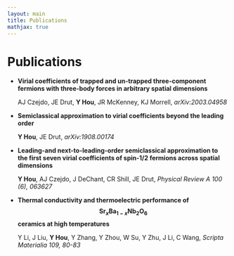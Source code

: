 ```yaml
---
layout: main
title: Publications
mathjax: true
---
```


# Publications

- **Virial coefficients of trapped and un-trapped three-component fermions with three-body forces in arbitrary spatial dimensions**

  AJ Czejdo, JE Drut, **Y Hou**, JR McKenney, KJ Morrell, *arXiv:2003.04958*

- **Semiclassical approximation to virial coefficients beyond the leading order**

  **Y Hou**, JE Drut, *arXiv:1908.00174*

- **Leading-and next-to-leading-order semiclassical approximation to the first seven virial coefficients of spin-1/2 fermions across spatial dimensions**

  **Y Hou**, AJ Czejdo, J DeChant, CR Shill, JE Drut,   *Physical Review A 100 (6), 063627*

- **Thermal conductivity and thermoelectric performance of $$\mathrm{Sr}_x\mathrm{Ba}_{1-x}\mathrm{Nb}_2\mathrm{O}_6$$ ceramics at high temperatures**

  Y Li, J Liu, **Y Hou**, Y Zhang, Y Zhou, W Su, Y Zhu, J Li, C Wang, *Scripta Materialia 109, 80-83*
